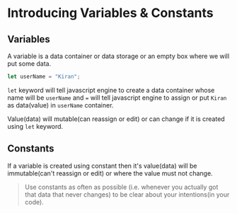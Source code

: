 # Introducing Variables & Constants

## Variables

A variable is a data container or data storage or an empty box where we will put some data.

```js
let userName = "Kiran";
```

`let` keyword will tell javascript engine to create a data container whose name will be `userName` and `=` will tell javascript engine to assign or put `Kiran` as data(value) in `userName` container.

Value(data) will mutable(can reassign or edit) or can change if it is created using `let` keyword.

## Constants

If a variable is created using constant then it's value(data) will be immutable(can't reassign or edit) or where the value must not change.

> Use constants as often as possible (i.e. whenever you actually got that data that never changes) to be clear about your intentions(in your code).
